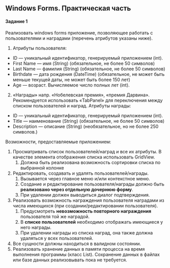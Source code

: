 ## Windows Forms. Практическая часть

#### Задание 1 
Реализовать windows forms приложение, позволяющее работать с пользователями и наградами (перечень атрибутов указаны ниже).
1.	Атрибуты пользователя: 
*	ID — уникальный идентификатор, генерируемый приложением (int). 
*	First Name — имя (String) (обязательное, не более 50 символов)
*	Last Name — фамилия (String) (обязательное, не более 50 символов)
*	Birthdate — дата рождения (DateTime) (обязательное, не может быть меньше текущей даты, не может быть более 150 лет)
*	Age — возраст. Вычисляемое число полных лет (int). 
2.	«Награды» напр. «Нобелевская премия», «премия Дарвина». Рекомендуется использовать «TabPanel» для переключения между списком пользователей и наград. Атрибуты награды: 
*	ID — уникальный идентификатор, генерируемый приложением (int). 
*	Title — наименование (String) (обязательное, не более 50 символов)
*	Description — описание (String) (необязательное, но не более 250 символов.)

Возможности, предоставляемые приложением:
1. Просматривать список пользователей/наград и все их атрибуты. В качестве элемента отображения списка использовать GridView.
    1. Должна быть реализована возможность сортировки списка по выбранной колонке
2. Редактировать, создавать и удалять пользователей/награды. 
    1. Вызывается через главное меню и/или контекстное меню. 
    2. Создание и редактирование пользователя/награды должно быть **реализовано через отдельную дочернюю форму**.
    3. При удалении должен выводиться диалог подтверждения. 
3. Реализовать возможность награждения пользователя наградами из числа имеющихся (при создании/редактировании пользователя). 
   1. Предусмотреть **невозможность повторного награждения** пользователя той же наградой.
   2. В **списке пользователей** необходимо отображать имеющиеся у него награды.
   3. При удалении награды из списка наград, она также должна удаляться у всех пользователей.
4. Все сущности должны находиться в валидном состоянии.
5. Реализовать хранение данных в памяти процесса на время выполнения программы (класс List). Сохранение данных в файлах или базе данных реализовывать пока не требуется.
